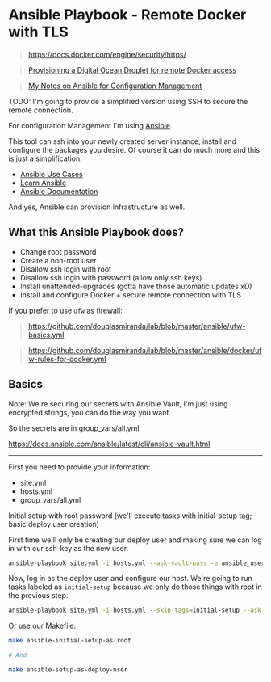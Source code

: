 # Ansible Playbook - Remote Docker with TLS

> https://docs.docker.com/engine/security/https/

> [Provisioning a Digital Ocean Droplet for remote Docker access](https://github.com/douglasmiranda/lab/blob/master/terraform/digital-ocean-droplet-remote-docker-example.tf)

> [My Notes on Ansible for Configuration Management](https://gist.github.com/douglasmiranda/f21a4481d372ae54fcf4a6ff32249949)

TODO: I'm going to provide a simplified version using SSH to secure the remote connection.

For configuration Management I'm using [Ansible](https://www.ansible.com/).

This tool can ssh into your newly created server instance, install and configure the packages you desire. Of course it can do much more and this is just a simplification.

- [Ansible Use Cases](https://www.ansible.com/use-cases)
- [Learn Ansible](https://www.ansible.com/resources/get-started)
- [Ansible Documentation](https://docs.ansible.com)

And yes, Ansible can provision infrastructure as well.

## What this Ansible Playbook does?

- Change root password
- Create a non-root user
- Disallow ssh login with root 
- Disallow ssh login with password (allow only ssh keys)
- Install unattended-upgrades (gotta have those automatic updates xD)
- Install and configure Docker + secure remote connection with TLS

If you prefer to use `ufw` as firewall:

> https://github.com/douglasmiranda/lab/blob/master/ansible/ufw-basics.yml

> https://github.com/douglasmiranda/lab/blob/master/ansible/docker/ufw-rules-for-docker.yml

## Basics

Note: We're securing our secrets with Ansible Vault, I'm just using encrypted strings, you can do the way you want.

So the secrets are in group_vars/all.yml

https://docs.ansible.com/ansible/latest/cli/ansible-vault.html

---

First you need to provide your information:

- site.yml
- hosts.yml
- group_vars/all.yml

Initial setup with root password (we'll execute tasks with initial-setup tag; basic deploy user creation)

First time we'll only be creating our deploy user and making sure we can log in with our ssh-key as the new user.

```bash
ansible-playbook site.yml -i hosts.yml --ask-vault-pass -e ansible_user=root --tags=initial-setup
```

Now, log in as the deploy user and configure our host. We're going to run tasks labeled as `initial-setup` because we only do those things with root in the previous step.

```bash
ansible-playbook site.yml -i hosts.yml --skip-tags=initial-setup --ask-vault-pass
```

Or use our Makefile:

```bash
make ansible-initial-setup-as-root

# And

make ansible-setup-as-deploy-user
```
